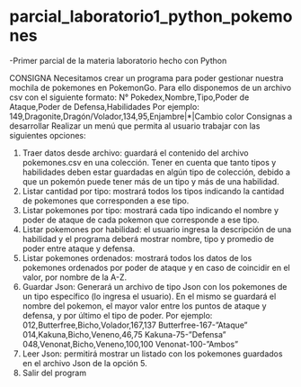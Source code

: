# parcial_laboratorio1_python_pokemones
-Primer parcial de la materia laboratorio hecho con Python


CONSIGNA
Necesitamos crear un programa para poder gestionar nuestra mochila de
pokemones en PokemonGo.
Para ello disponemos de un archivo csv con el siguiente formato:
N° Pokedex,Nombre,Tipo,Poder de Ataque,Poder de Defensa,Habilidades
Por ejemplo:
149,Dragonite,Dragón/Volador,134,95,Enjambre|*|Cambio color
Consignas a desarrollar
Realizar un menú que permita al usuario trabajar con las siguientes opciones:
1. Traer datos desde archivo: guardará el contenido del archivo
pokemones.csv en una colección. Tener en cuenta que tanto tipos y
habilidades deben estar guardadas en algún tipo de colección, debido a que
un pokemón puede tener más de un tipo y más de una habilidad.
2. Listar cantidad por tipo: mostrará todos los tipos indicando la cantidad de
pokemones que corresponden a ese tipo.
3. Listar pokemones por tipo: mostrará cada tipo indicando el nombre y poder
de ataque de cada pokemon que corresponde a ese tipo.
4. Listar pokemones por habilidad: el usuario ingresa la descripción de una
habilidad y el programa deberá mostrar nombre, tipo y promedio de poder
entre ataque y defensa.
5. Listar pokemones ordenados: mostrará todos los datos de los pokemones
ordenados por poder de ataque y en caso de coincidir en el valor, por nombre
de la A-Z.
6. Guardar Json: Generará un archivo de tipo Json con los pokemones de un
tipo específico (lo ingresa el usuario). En el mismo se guardará el nombre del
pokemon, el mayor valor entre los puntos de ataque y defensa, y por último el
tipo de poder. Por ejemplo:
012,Butterfree,Bicho,Volador,167,137
Butterfree-167-”Ataque”
014,Kakuna,Bicho,Veneno,46,75
Kakuna-75-”Defensa”
048,Venonat,Bicho,Veneno,100,100
Venonat-100-”Ambos”
7. Leer Json: permitirá mostrar un listado con los pokemones guardados en el
archivo Json de la opción 5.
8. Salir del program
